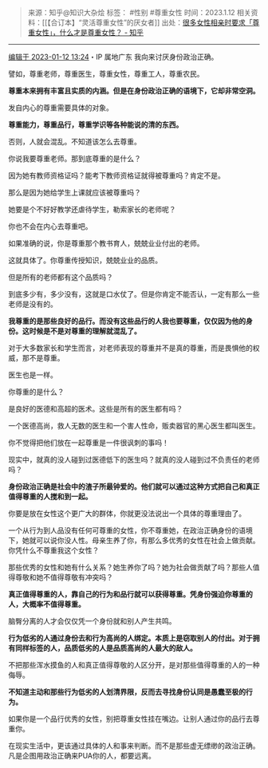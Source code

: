 > 来源：知乎@知识大杂烩
> 标签： #性别 #尊重女性 
> 时间：2023.1.12
> 相关资料：[[【合订本】“灵活尊重女性”的厌女者]]
> 出处：[很多女性相亲时要求「尊重女性」，什么才是尊重女性？ - 知乎](https://www.zhihu.com/question/558089094/answer/2841682214?utm_campaign=shareopn&utm_medium=social&utm_oi=636468377439440896&utm_psn=1599563327419404288&utm_source=wechat_session)
***
[编辑于 2023-01-12 13:24](https://www.zhihu.com/question/558089094/answer/2841682214)・IP 属地广东
我向来讨厌身份政治正确。

譬如，尊重老师，尊重医生，尊重女性，尊重工人，尊重农民。

**尊重本来拥有丰富且实质的内涵。但是在身份政治正确的语境下，它却非常空洞。**

发自内心的尊重需要具体的对象。

**尊重能力，尊重品行，尊重学识等各种能说的清的东西。**

否则，人就会混乱。不知道该怎么去尊重。

你说我要尊重老师。那到底尊重的是什么？

因为她有教师资格证吗？能考下教师资格证就得被尊重吗？肯定不是。

那么是因为她给学生上课就应该被尊重吗？

她要是个不好好教学还虐待学生，勒索家长的老师呢？

你也不会在内心去尊重吧。

如果准确的说，你是尊重那个教书育人，兢兢业业付出的老师。

这就具体了。你尊重传授知识，兢兢业业的品质。

但是所有的老师都有这个品质吗？

到底多少有，多少没有，这就是口水仗了。但是你肯定不能否认，一定有那么一些老师是没有的。

**我尊重的是那些良好的品行。而没有这些品行的人我也要尊重，仅仅因为他的身份。这时候是不是对尊重的理解就混乱了。**

对于大多数家长和学生而言，对老师表现的尊重并不是真的尊重，而是畏惧他的权威，那不是尊重。

医生也是一样。

你尊重的是什么？

是良好的医德和高超的医术。这些是所有的医生都有吗？

一个医德高尚，救人无数的医生和一个害人性命，贩卖器官的黑心医生都叫医生。

你不觉得把他们放在一起尊重是一件很讽刺的事吗！

现实中，就真的没人碰到过医德低下的医生吗？就真的没人碰到过不负责任的老师吗？

**身份政治正确是社会中的渣子所最钟爱的。他们就可以通过这种方式把自己和真正值得尊重的人搅和到一起。**

你要是放在女性这个更广大的群体，你就更没法说出一个具体的尊重理由了。

一个从行为到人品没有任何可尊重的女性，你不尊重她，在政治正确身份的语境下，她就可以说你没人性。母亲生养了你，有那么多优秀的女性在社会上做贡献。你凭什么不尊重我这个女性？

那些优秀的女性和她有什么关系？她生养你了吗？她为社会做贡献了吗？那些人值得尊敬和她不值得尊敬有冲突吗？

**真正值得尊重的人，靠自己的行为和品行就可以获得尊重。凭身份强迫你尊重的人，大概率不值得尊重。**

脑臀分离的人才会仅仅凭一个身份就和别人产生共鸣。

**行为低劣的人通过身份去和行为高尚的人绑定。本质上是窃取别人的付出。对于拥有同样标签的人，品质低劣的人是品质高尚的人最大的敌人。**

不把那些浑水摸鱼的人和真正值得尊敬的人区分开，是对那些值得尊重的人的一种侮辱。

**不知道主动和那些行为低劣的人划清界限，反而去寻找身份认同是愚蠢至极的行为。**

如果你是一个品行优秀的女性，别把尊重女性挂在嘴边。让别人通过你的品行去尊重你。

在现实生活中，更该通过具体的人和事来判断。而不是那些虚无缥缈的政治正确。凡是企图用政治正确来PUA你的人，都要远离。